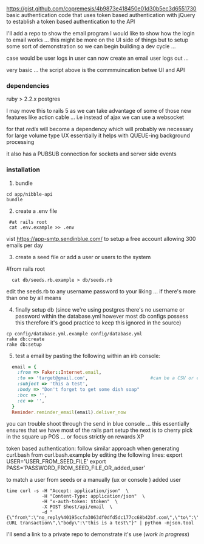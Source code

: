 ###


https://gist.github.com/copremesis/4b9873e418450e01d30b5ec3d6551730
basic authentication code that uses token based authentication with jQuery to establish
a token based authentication to the API

I'll add a repo to show the email program
I would like to show how the login to email works ... 
this might be more on the UI side of things but to setup some sort of 
demonstration so we can begin building a dev cycle ... 

case would be user logs in 
user can now create an email 
user logs out ... 

very basic ... the script above is the commmuincation betwe UI and API


### dependencies

ruby > 2.2.x
postgres

I may move this to rails 5 as we can take advantage of some of those
new features like action cable ... i.e instead of ajax we can use a websocket

for that _redis_ will become a dependency which 
will probably we necessary for large volume type UX
essentially it helps with QUEUE-ing background processing

it also has a PUBSUB connection for sockets and server side events


### installation
1. bundle 

```
cd app/nibble-api 
bundle 
```

2. create a .env file

```
 #at rails root 
 cat .env.example >> .env 
```

vist https://app-smtp.sendinblue.com/ to setup a free account allowing 300 emails per day 


3. create a seed file or add a user or users to the system

 #from rails root

``` 
  cat db/seeds.rb.example > db/seeds.rb
```
edit the seeds.rb to any username password to your liking ... if there's more than one by all means

4. finally setup db
(since we're using postgres there's no username or password within the database.yml
 however most db configs possess this therefore it's good practice to keep this
 ignored in the source)

```
cp config/database.yml.example config/database.yml 
rake db:create
rake db:setup
```

5. test a email by pasting the following within an irb console:

```ruby
  email = {
    :from => Faker::Internet.email,                                               
    :to => 'target@gmail.com',                       #can be a CSV or emails
    :subject => 'this a test',                                                    
    :body => "Don't forget to get some dish soap"                                 
    :bcc => '',                                                                   
    :cc => '',                                                                    
  }
  Reminder.reminder_email(email).deliver_now
```

you can trouble shoot through the send in blue console ... this essentially ensures that we have most of the rails part setup
the next is to cherry pick in the square up POS ... or focus strictly on rewards XP

token based authentication:
follow similar approach when generating curl.bash from curl.bash.example by editing the following lines:
export USER='USER_FROM_SEED_FILE'
export PASS='PASSWORD_FROM_SEED_FILE_OR_added_user'

to match a user from seeds or a manually (ux or console ) added user

```curl
time curl -s -H "Accept: application/json"  \
             -H "Content-Type: application/json"  \
             -H "x-auth-token: $token"  \
             -X POST $host/api/email  \
             -d "{\"from\":\"no_reply%40195ccfa3063df0dfd5dc177cc68b42bf.com\",\"to\":\"$to\",\"cc\":\"\",\"bcc\":\"\",\"subject\":\"testing cURL transaction\",\"body\":\"this is a test\"}" | python -mjson.tool
```


I'll send a link to a private repo to demonstrate it's use (_work in progress_)

